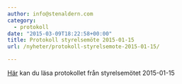```yaml
---
author: info@stenaldern.com
category:
  - protokoll
date: "2015-03-09T18:22:58+00:00"
title: Protokoll styrelsemöte 2015-01-15
url: /nyheter/protokoll-styrelsemote-2015-01-15/

---
```

[Här](/wp-content/uploads/2015/03/Protokoll_styrelsemote_-2015-01-15.pdf "Protokoll") kan du läsa protokollet från styrelsemötet 2015-01-15
